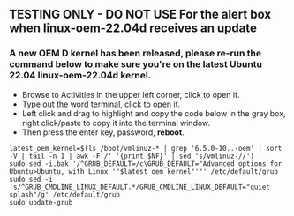 ## TESTING ONLY - DO NOT USE For the alert box when linux-oem-22.04d receives an update

### A new OEM D kernel has been released, please re-run the command below to make sure you're on the latest Ubuntu 22.04 linux-oem-22.04d kernel.

- Browse to Activities in the upper left corner, click to open it.
- Type out the word terminal, click to open it.
- Left click and drag to highlight and copy the code below in the gray box, right click/paste to copy it into the terminal window.
- Then press the enter key, password, **reboot**.

```
latest_oem_kernel=$(ls /boot/vmlinuz-* | grep '6.5.0-10..-oem' | sort -V | tail -n 1 | awk -F'/' '{print $NF}' | sed 's/vmlinuz-//')
sudo sed -i.bak '/^GRUB_DEFAULT=/c\GRUB_DEFAULT="Advanced options for Ubuntu>Ubuntu, with Linux '"$latest_oem_kernel"'"' /etc/default/grub
sudo sed -i 's/^GRUB_CMDLINE_LINUX_DEFAULT.*/GRUB_CMDLINE_LINUX_DEFAULT="quiet splash"/g' /etc/default/grub
sudo update-grub
```
